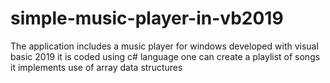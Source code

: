 # simple-music-player-in-vb2019
The application includes a music player for windows developed with visual basic 2019
it is coded using c# language
one can create a playlist of songs 
it implements use of array data structures
